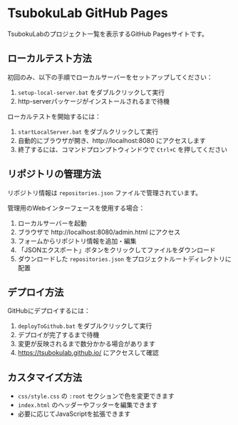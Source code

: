 # TsubokuLab GitHub Pages

TsubokuLabのプロジェクト一覧を表示するGitHub Pagesサイトです。

## ローカルテスト方法

初回のみ、以下の手順でローカルサーバーをセットアップしてください：

1. `setup-local-server.bat` をダブルクリックして実行
2. http-serverパッケージがインストールされるまで待機

ローカルテストを開始するには：

1. `startLocalServer.bat` をダブルクリックして実行
2. 自動的にブラウザが開き、http://localhost:8080 にアクセスします
3. 終了するには、コマンドプロンプトウィンドウで `Ctrl+C` を押してください

## リポジトリの管理方法

リポジトリ情報は `repositories.json` ファイルで管理されています。

管理用のWebインターフェースを使用する場合：

1. ローカルサーバーを起動
2. ブラウザで http://localhost:8080/admin.html にアクセス
3. フォームからリポジトリ情報を追加・編集
4. 「JSONエクスポート」ボタンをクリックしてファイルをダウンロード
5. ダウンロードした `repositories.json` をプロジェクトルートディレクトリに配置

## デプロイ方法

GitHubにデプロイするには：

1. `deployToGithub.bat` をダブルクリックして実行
2. デプロイが完了するまで待機
3. 変更が反映されるまで数分かかる場合があります
4. https://tsubokulab.github.io/ にアクセスして確認

## カスタマイズ方法

- `css/style.css` の `:root` セクションで色を変更できます
- `index.html` のヘッダーやフッターを編集できます
- 必要に応じてJavaScriptを拡張できます

